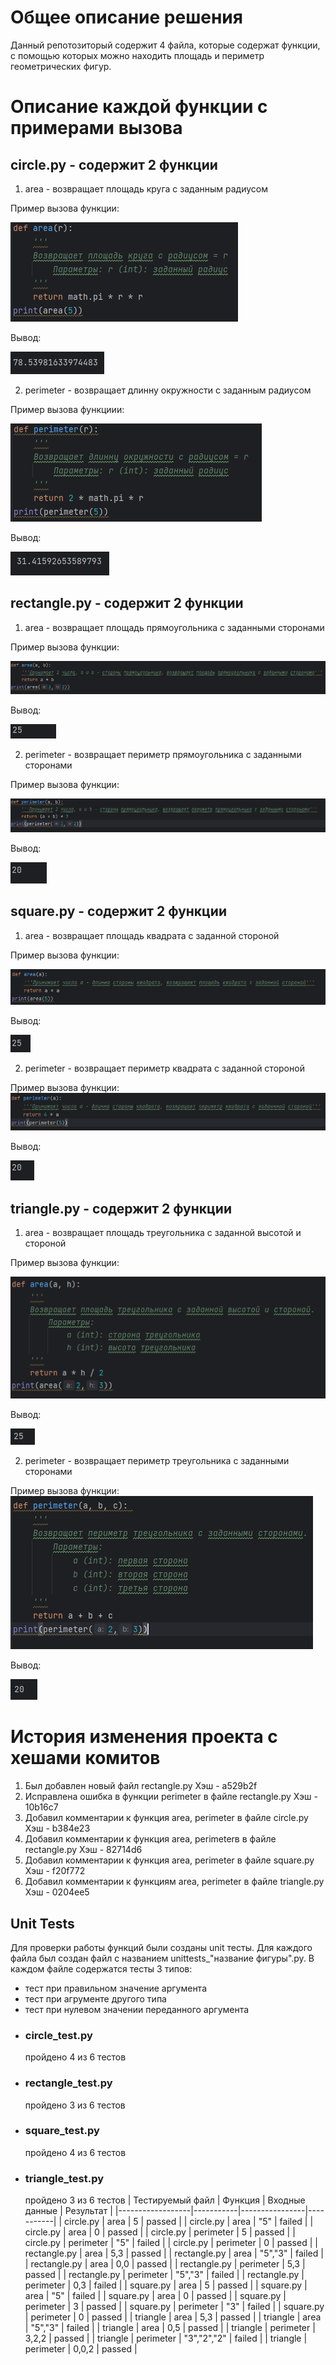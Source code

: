 # Общее описание решения
Данный репотозиторый содержит 4 файла, которые содержат функции, с помощью которых можно находить площадь и периметр геометрических фигур.
# Описание каждой функции с примерами вызова
## circle.py - содержит 2 функции
1) area - возвращает площадь круга с заданным радиусом

Пример вызова функции:

![1.PNG](1.PNG)

Вывод:

![2.PNG](2.PNG)

2) perimeter - возвращает длинну окружности с заданным радиусом

Пример вызова функциии:

![3.PNG](3.PNG)

Вывод:

![4.PNG](4.PNG)

## rectangle.py - содержит 2 функции

1) area - возвращает площадь прямоугольника с заданными сторонами

Пример вызова функции:

![5.PNG](5.PNG)

Вывод:

![6.PNG](6.PNG)

2) perimeter - возвращает периметр прямоугольника с заданными сторонами

Пример вызова функции:

![7.PNG](7.PNG)

Вывод:

![8.PNG](8.PNG)

## square.py - содержит 2 функции

1) area - возвращает площадь квадрата с заданной стороной

Пример вызова функции:

![9.PNG](9.PNG)

Вывод:

![10.PNG](10.PNG)

2) perimeter - возвращает периметр квадрата с заданной стороной

Пример вызова функции:
![11.PNG](11.PNG)

Вывод:

![12.PNG](12.PNG)


## triangle.py - содержит 2 функции

1) area - возвращает площадь треугольника с заданной высотой и стороной

Пример вызова функции:

![13.PNG](13.PNG)

Вывод:

![14.PNG](14.PNG)

2) perimeter - возвращает периметр треугольника с заданными сторонами

Пример вызова функции:![15.PNG](15.PNG)

Вывод:

![16.PNG](16.PNG)
# История изменения проекта с хешами комитов
1) Был добавлен новый файл rectangle.py  Хэш - a529b2f
3) Исправлена ошибка в функции perimeter в файле rectangle.py  Хэш - 10b16c7
4) Добавил комментарии к функция area, perimeter в файле circle.py  Хэш - b384e23
5) Добавил комментарии к функция area, perimeterв в файле rectangle.py  Хэш - 82714d6
6) Добавил комментарии к функция area, perimeter в файле square.py  Хэш - f20f772
7) Добавил комментарии к функциям area, perimeter в файле  triangle.py  Хэш - 0204ee5

## Unit Tests
Для проверки работы функций были созданы unit тесты. Для каждого файла был создан файл с названием unittests_"название фигуры".py.
В каждом файле содержатся тесты 3 типов:
- тест при правильном значение аргумента
- тест при агрументе другого типа
- тест при нулевом значении переданного аргумента
- ### circle_test.py
  пройдено 4 из 6 тестов 
- ### rectangle_test.py
  пройдено 3 из 6 тестов
- ### square_test.py
  пройдено 4 из 6 тестов
- ### triangle_test.py
  пройдено 3 из 6 тестов
| Тестируемый файл | Функция   | Входные данные | Результат |
|------------------|-----------|----------------|-----------|
| circle.py        | area      | 5              | passed    |
| circle.py        | area      | "5"            | failed    |
| circle.py        | area      | 0              | passed    |
| circle.py        | perimeter | 5              | passed    |
| circle.py        | perimeter | "5"            | failed    |
| circle.py        | perimeter | 0              | passed    |
| rectangle.py     | area      | 5,3            | passed    |
| rectangle.py     | area      | "5","3"        | failed    |
| rectangle.py     | area      | 0,0            | passed    |
| rectangle.py     | perimeter | 5,3            | passed    |
| rectangle.py     | perimeter | "5","3"        | failed    |
| rectangle.py     | perimeter | 0,3            | failed    |
| square.py        | area      | 5              | passed    |
| square.py        | area      | "5"            | failed    |
| square.py        | area      | 0              | passed    |
| square.py        | perimeter | 3              | passed    |
| square.py        | perimeter | "3"            | failed    |
| square.py        | perimeter | 0              | passed    |
| triangle         | area      | 5,3            | passed    |
| triangle         | area      | "5","3"        | failed    |
| triangle         | area      | 0,5            | passed    |
| triangle         | perimeter | 3,2,2          | passed    |
| triangle         | perimeter | "3","2","2"    | failed    |
| triangle         | perimeter | 0,0,2          | passed    |
